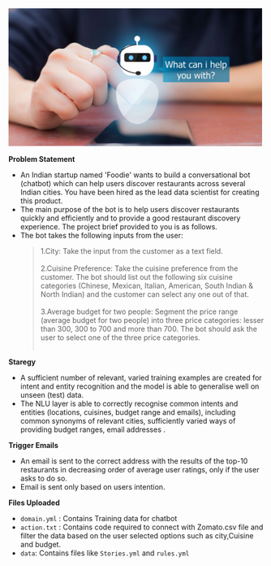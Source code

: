 
<img src="Chatbot.png" width="500"/>

**Problem Statement**
 - An Indian startup named 'Foodie' wants to build a conversational bot (chatbot) which can help users discover restaurants across several Indian cities. You have been hired as the lead data scientist for creating this product.
 - The main purpose of the bot is to help users discover restaurants quickly and efficiently and to provide a good restaurant discovery experience. The project brief provided to you is as follows.
 - The bot takes the following inputs from the user:<br>
   > 1.City: Take the input from the customer as a text field. <br><br>
   > 2.Cuisine Preference: Take the cuisine preference from the customer. The bot should list out the following six cuisine categories (Chinese, Mexican, Italian, American, South Indian & North Indian) and the customer can select any one out of that.<br><br>
   > 3.Average budget for two people: Segment the price range (average budget for two people) into three price categories: lesser than 300, 300 to 700 and more than 700. The bot should ask the user to select one of the three price categories.<br><br>

**Staregy**
- A sufficient number of relevant, varied training examples are created for intent and entity recognition and the model is able to generalise well on unseen (test) data.
- The NLU layer is able to correctly recognise common intents and entities (locations, cuisines, budget range and emails), including common synonyms of relevant cities, sufficiently varied ways of providing budget ranges, email addresses .

**Trigger Emails**
- An email is sent to the correct address with the results of the top-10 restaurants in decreasing order of average user ratings, only if the user asks to do so.
- Email is sent only based on users intention.

**Files Uploaded**
- `domain.yml` : Contains Training data for chatbot
- `action.txt` : Contains code required to connect with Zomato.csv file and filter the data based on the user selected options such as city,Cuisine and budget.
- `data`: Contains files like `Stories.yml` and `rules.yml`
